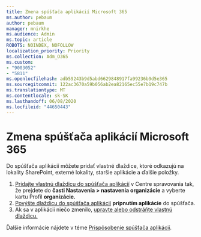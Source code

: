 ```yaml
---
title: Zmena spúšťača aplikácií Microsoft 365
ms.author: pebaum
author: pebaum
manager: mnirkhe
ms.audience: Admin
ms.topic: article
ROBOTS: NOINDEX, NOFOLLOW
localization_priority: Priority
ms.collection: Adm_O365
ms.custom:
- "9003052"
- "5811"
ms.openlocfilehash: adb59243b9d5abd6629848917fa99236b9d5e365
ms.sourcegitcommit: 122ac3670a59b056ab2ea82165ec55e7b19c747b
ms.translationtype: MT
ms.contentlocale: sk-SK
ms.lasthandoff: 06/08/2020
ms.locfileid: "44650443"
---
```

# <a name="make-changes-to-the-microsoft-365-app-launcher"></a>Zmena spúšťača aplikácií Microsoft 365

Do spúšťača aplikácií môžete pridať vlastné dlaždice, ktoré odkazujú na lokality SharePoint, externé lokality, staršie aplikácie a ďalšie položky.

1. [Pridajte vlastnú dlaždicu do spúšťača aplikácií](https://docs.microsoft.com/microsoft-365/admin/manage/customize-the-app-launcher) v Centre spravovania tak, že prejdete do **časti Nastavenia > nastavenia organizácie** a vyberte kartu Profil **organizácie.**
2. [Povýšte dlaždicu do spúšťača aplikácií](https://docs.microsoft.com/microsoft-365/admin/manage/customize-the-app-launcher#promote-the-tile-to-app-launcher) **pripnutím aplikácie** do spúšťača.
3. Ak sa v aplikácii niečo zmenilo, [upravte alebo odstráňte vlastnú dlaždicu.](https://docs.microsoft.com/microsoft-365/admin/manage/customize-the-app-launcher#edit-or-delete-a-custom-tile)

Ďalšie informácie nájdete v téme [Prispôsobenie spúšťača aplikácií](https://docs.microsoft.com/microsoft-365/admin/manage/customize-the-app-launcher).
